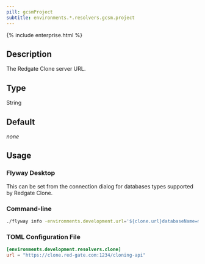 ```yaml
---
pill: gcsmProject
subtitle: environments.*.resolvers.gcsm.project
---
```


{% include enterprise.html %}

## Description

The Redgate Clone server URL.

## Type

String

## Default

<i>none</i>

## Usage

### Flyway Desktop

This can be set from the connection dialog for databases types supported by Redgate Clone.

### Command-line

```bash
./flyway info -environments.development.url='${clone.url}databaseName=my-database'
```

### TOML Configuration File

```toml
[environments.development.resolvers.clone]
url = "https://clone.red-gate.com:1234/cloning-api"
```

